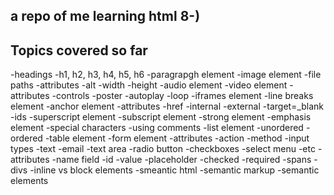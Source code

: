 a repo of me learning html 8-)
---
## Topics covered so far

-headings
    -h1, h2, h3, h4, h5, h6
-paragrapgh element
-image element
    -file paths
    -attributes
        -alt
        -width
        -height
-audio element
-video element
    -attributes
        -controls
        -poster
        -autoplay
        -loop
-iframes element
-line breaks element
-anchor element
    -attributes
        -href
            -internal
            -external
        -target=_blank
        -ids
-superscript element
-subscript element
-strong element
-emphasis element
-special characters
-using comments
-list element
    -unordered
    -ordered
-table element
-form element
    -attributes
        -action
        -method
    -input types
        -text
        -email
        -text area
        -radio button
        -checkboxes
        -select menu
        -etc
        -attributes
            -name field
            -id
            -value 
            -placeholder
            -checked
            -required
-spans
-divs
-inline vs block elements
-smeantic html
    -semantic markup
    -semantic elements
    
        
